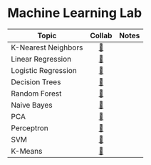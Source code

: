# Machine Learning Lab

| Topic                                                      |                           Collab                             |                          Notes                              |
| ----------------------------------------------------------- | :----------------------------------------------------------: | :----------------------------------------------------------: |
| K-Nearest Neighbors                                        | [:notebook:](#)                                             |                                                              |
| Linear Regression                                           | [:notebook:](#)                                             |                                                              |
| Logistic Regression                                         | [:notebook:](#)                                             |                                                              |
| Decision Trees                                              | [:notebook:](#)                                             |                                                              |
| Random Forest                                               | [:notebook:](#)                                             |                                                              |
| Naive Bayes                                                 | [:notebook:](#)                                             |                                                              |
| PCA                                                         | [:notebook:](#)                                             |                                                              |
| Perceptron                                                  | [:notebook:](#)                                             |                                                              |
| SVM                                                         | [:notebook:](#)                                             |                                                              |
| K-Means                                                     | [:notebook:](#)                                             |                                                              |
